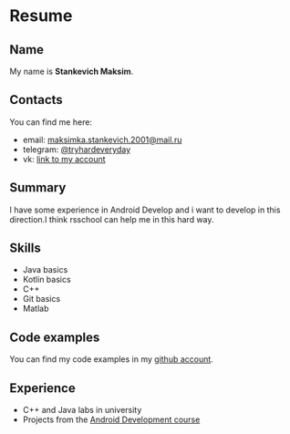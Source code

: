 # **Resume**
## **Name**
My name is **Stankevich Maksim**.
## **Contacts**
You can find me here:
* email: maksimka.stankevich.2001@mail.ru
* telegram: [@tryhardeveryday](https://t.me/tryhardeveryday)
* vk: [link to my account](https://vk.com/tryhardeveryday)
## **Summary**
I have some experience in Android Develop and i want to develop in this direction.I think rsschool can help me in this hard way.
## **Skills**
* Java basics
* Kotlin basics
* C++ 
* Git basics
* Matlab
## **Code examples**
You can find my code examples in my [github account](https://github.com/WhyLifeIsSoBoring).
## **Experience**
* C++ and Java labs in university
* Projects from the [Android Development course](https://www.udemy.com/course/android-kak-po-notam-a/)


